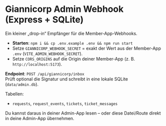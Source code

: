 
# Giannicorp Admin Webhook (Express + SQLite)

Ein kleiner „drop-in“ Empfänger für die Member-App-Webhooks.
- **Starten**: `npm i && cp .env.example .env && npm run start`
- Setze `GIANNICORP_WEBHOOK_SECRET` = exakt der Wert aus der Member-App `.env` (`VITE_ADMIN_WEBHOOK_SECRET`).
- Setze `CORS_ORIGINS` auf die Origin deiner Member-App (z. B. `http://localhost:5173`).

**Endpoint**: `POST /api/giannicorp/inbox`  
Prüft optional die Signatur und schreibt in eine lokale SQLite (`data/admin.db`).

Tabellen:
- `requests`, `request_events`, `tickets`, `ticket_messages`

Du kannst daraus in deiner Admin-App lesen – oder diese Datei/Route direkt in deine Admin-App übernehmen.
